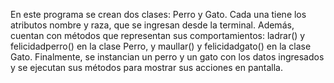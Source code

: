 En este programa se crean dos clases: Perro y Gato.
Cada una tiene los atributos nombre y raza, que se ingresan desde la terminal.
Además, cuentan con métodos que representan sus comportamientos: ladrar() y felicidadperro() en la clase Perro, y maullar() y felicidadgato() en la clase Gato.
Finalmente, se instancian un perro y un gato con los datos ingresados y se ejecutan sus métodos para mostrar sus acciones en pantalla.

